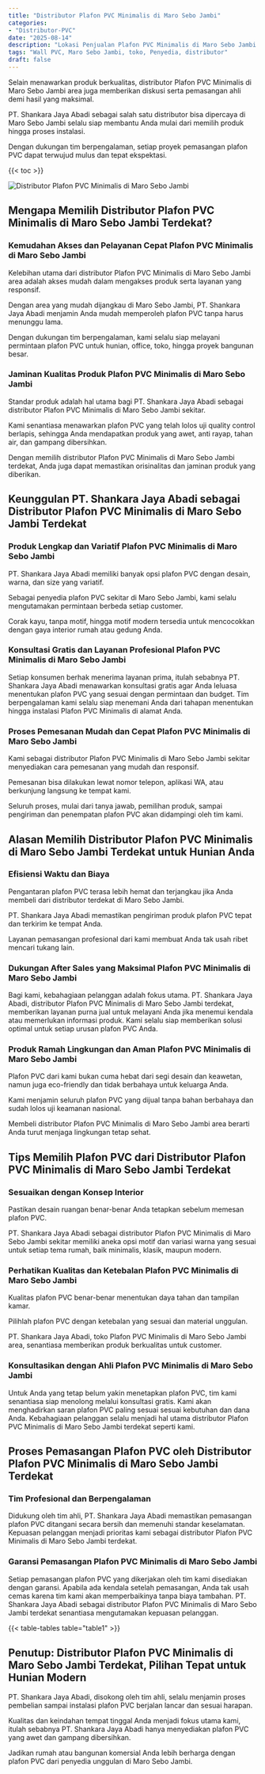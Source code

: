 ```yaml
---
title: "Distributor Plafon PVC Minimalis di Maro Sebo Jambi"
categories: 
- "Distributor-PVC"
date: "2025-08-14"
description: "Lokasi Penjualan Plafon PVC Minimalis di Maro Sebo Jambi bagi tempat tinggal, office, serta ritel. Panel unggulan, pilihan motif, variasi warna modern, dengan servis penempatan dikerjakan oleh tim berpengalaman serta kepastian resmi!|Servis penyediaan Plafon PVC Minimalis di Maro Sebo Jambi untuk keperluan tempat tinggal, kantor, atau gerai, beserta panel terbaik dan pemasangan oleh tim ahli serta kepastian resmi.|Solusi Plafon PVC Minimalis di Maro Sebo Jambi yang terbukti untuk rumah, kantor, dan gerai, bersama panel berkualitas dan penempatan ditangani oleh teknisi profesional serta kepastian resmi.|Penyediaan Plafon PVC Minimalis di Maro Sebo Jambi untuk hunian, perkantoran, serta ritel, beserta material terbaik dan pemasangan ditangani oleh teknisi ahli, dilengkapi beserta jaminan resmi.}"
tags: "Wall PVC, Maro Sebo Jambi, toko, Penyedia, distributor"
draft: false
---
```


Selain menawarkan produk berkualitas, distributor Plafon PVC Minimalis di Maro Sebo Jambi area juga memberikan diskusi serta pemasangan ahli demi hasil yang maksimal.

PT. Shankara Jaya Abadi sebagai salah satu distributor bisa dipercaya di Maro Sebo Jambi selalu siap membantu Anda mulai dari memilih produk hingga proses instalasi.

Dengan dukungan tim berpengalaman, setiap proyek pemasangan plafon PVC dapat terwujud mulus dan tepat ekspektasi.

{{< toc >}}

![Distributor Plafon PVC Minimalis di Maro Sebo Jambi](/images/Distributor-PVC/Distributor-Plafon-PVC-Minimalis-di-Maro-Sebo-Jambi.png)


## Mengapa Memilih Distributor Plafon PVC Minimalis di Maro Sebo Jambi Terdekat?

### Kemudahan Akses dan Pelayanan Cepat Plafon PVC Minimalis di Maro Sebo Jambi

Kelebihan utama dari distributor Plafon PVC Minimalis di Maro Sebo Jambi area adalah akses mudah dalam mengakses produk serta layanan yang responsif.

Dengan area yang mudah dijangkau di Maro Sebo Jambi, PT. Shankara Jaya Abadi menjamin Anda mudah memperoleh plafon PVC tanpa harus menunggu lama.

Dengan dukungan tim berpengalaman, kami selalu siap melayani permintaan plafon PVC untuk hunian, office, toko, hingga proyek bangunan besar.

### Jaminan Kualitas Produk Plafon PVC Minimalis di Maro Sebo Jambi

Standar produk adalah hal utama bagi PT. Shankara Jaya Abadi sebagai distributor Plafon PVC Minimalis di Maro Sebo Jambi sekitar.

Kami senantiasa menawarkan plafon PVC yang telah lolos uji quality control berlapis, sehingga Anda mendapatkan produk yang awet, anti rayap, tahan air, dan gampang dibersihkan.

Dengan memilih distributor Plafon PVC Minimalis di Maro Sebo Jambi terdekat, Anda juga dapat memastikan orisinalitas dan jaminan produk yang diberikan.

## Keunggulan PT. Shankara Jaya Abadi sebagai Distributor Plafon PVC Minimalis di Maro Sebo Jambi Terdekat

### Produk Lengkap dan Variatif Plafon PVC Minimalis di Maro Sebo Jambi

PT. Shankara Jaya Abadi memiliki banyak opsi plafon PVC dengan desain, warna, dan size yang variatif.

Sebagai penyedia plafon PVC sekitar di Maro Sebo Jambi, kami selalu mengutamakan permintaan berbeda setiap customer.

Corak kayu, tanpa motif, hingga motif modern tersedia untuk mencocokkan dengan gaya interior rumah atau gedung Anda.

### Konsultasi Gratis dan Layanan Profesional Plafon PVC Minimalis di Maro Sebo Jambi

Setiap konsumen berhak menerima layanan prima, itulah sebabnya PT. Shankara Jaya Abadi menawarkan konsultasi gratis agar Anda leluasa menentukan plafon PVC yang sesuai dengan permintaan dan budget. Tim berpengalaman kami selalu siap menemani Anda dari tahapan menentukan hingga instalasi Plafon PVC Minimalis di alamat Anda.

### Proses Pemesanan Mudah dan Cepat Plafon PVC Minimalis di Maro Sebo Jambi

Kami sebagai distributor Plafon PVC Minimalis di Maro Sebo Jambi sekitar menyediakan cara pemesanan yang mudah dan responsif.

Pemesanan bisa dilakukan lewat nomor telepon, aplikasi WA, atau berkunjung langsung ke tempat kami.

Seluruh proses, mulai dari tanya jawab, pemilihan produk, sampai pengiriman dan penempatan plafon PVC akan didampingi oleh tim kami.

## Alasan Memilih Distributor Plafon PVC Minimalis di Maro Sebo Jambi Terdekat untuk Hunian Anda

### Efisiensi Waktu dan Biaya

Pengantaran plafon PVC terasa lebih hemat dan terjangkau jika Anda membeli dari distributor terdekat di Maro Sebo Jambi.

PT. Shankara Jaya Abadi memastikan pengiriman produk plafon PVC tepat dan terkirim ke tempat Anda.

Layanan pemasangan profesional dari kami membuat Anda tak usah ribet mencari tukang lain.

### Dukungan After Sales yang Maksimal Plafon PVC Minimalis di Maro Sebo Jambi

Bagi kami, kebahagiaan pelanggan adalah fokus utama. PT. Shankara Jaya Abadi, distributor Plafon PVC Minimalis di Maro Sebo Jambi terdekat, memberikan layanan purna jual untuk melayani Anda jika menemui kendala atau memerlukan informasi produk. Kami selalu siap memberikan solusi optimal untuk setiap urusan plafon PVC Anda.

### Produk Ramah Lingkungan dan Aman Plafon PVC Minimalis di Maro Sebo Jambi

Plafon PVC dari kami bukan cuma hebat dari segi desain dan keawetan, namun juga eco-friendly dan tidak berbahaya untuk keluarga Anda.

Kami menjamin seluruh plafon PVC yang dijual tanpa bahan berbahaya dan sudah lolos uji keamanan nasional.

Membeli distributor Plafon PVC Minimalis di Maro Sebo Jambi area berarti Anda turut menjaga lingkungan tetap sehat.

## Tips Memilih Plafon PVC dari Distributor Plafon PVC Minimalis di Maro Sebo Jambi Terdekat

### Sesuaikan dengan Konsep Interior

Pastikan desain ruangan benar-benar Anda tetapkan sebelum memesan plafon PVC.

PT. Shankara Jaya Abadi sebagai distributor Plafon PVC Minimalis di Maro Sebo Jambi sekitar memiliki aneka opsi motif dan variasi warna yang sesuai untuk setiap tema rumah, baik minimalis, klasik, maupun modern.

### Perhatikan Kualitas dan Ketebalan Plafon PVC Minimalis di Maro Sebo Jambi

Kualitas plafon PVC benar-benar menentukan daya tahan dan tampilan kamar.

Pilihlah plafon PVC dengan ketebalan yang sesuai dan material unggulan.

PT. Shankara Jaya Abadi, toko Plafon PVC Minimalis di Maro Sebo Jambi area, senantiasa memberikan produk berkualitas untuk customer.

### Konsultasikan dengan Ahli Plafon PVC Minimalis di Maro Sebo Jambi

Untuk Anda yang tetap belum yakin menetapkan plafon PVC, tim kami senantiasa siap menolong melalui konsultasi gratis. Kami akan menghadirkan saran plafon PVC paling sesuai sesuai kebutuhan dan dana Anda. Kebahagiaan pelanggan selalu menjadi hal utama distributor Plafon PVC Minimalis di Maro Sebo Jambi terdekat seperti kami.

## Proses Pemasangan Plafon PVC oleh Distributor Plafon PVC Minimalis di Maro Sebo Jambi Terdekat

### Tim Profesional dan Berpengalaman

Didukung oleh tim ahli, PT. Shankara Jaya Abadi memastikan pemasangan plafon PVC ditangani secara bersih dan memenuhi standar keselamatan. Kepuasan pelanggan menjadi prioritas kami sebagai distributor Plafon PVC Minimalis di Maro Sebo Jambi terdekat.

### Garansi Pemasangan Plafon PVC Minimalis di Maro Sebo Jambi

Setiap pemasangan plafon PVC yang dikerjakan oleh tim kami disediakan dengan garansi. Apabila ada kendala setelah pemasangan, Anda tak usah cemas karena tim kami akan memperbaikinya tanpa biaya tambahan. PT. Shankara Jaya Abadi sebagai distributor Plafon PVC Minimalis di Maro Sebo Jambi terdekat senantiasa mengutamakan kepuasan pelanggan.

{{< table-tables table="table1" >}}

## Penutup: Distributor Plafon PVC Minimalis di Maro Sebo Jambi Terdekat, Pilihan Tepat untuk Hunian Modern

PT. Shankara Jaya Abadi, disokong oleh tim ahli, selalu menjamin proses pembelian sampai instalasi plafon PVC berjalan lancar dan sesuai harapan.

Kualitas dan keindahan tempat tinggal Anda menjadi fokus utama kami, itulah sebabnya PT. Shankara Jaya Abadi hanya menyediakan plafon PVC yang awet dan gampang dibersihkan.

Jadikan rumah atau bangunan komersial Anda lebih berharga dengan plafon PVC dari penyedia unggulan di Maro Sebo Jambi.